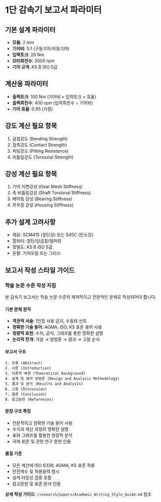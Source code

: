 # 1단 감속기 보고서 파라미터

## 기본 설계 파라미터
- **모듈**: 2 mm
- **기어비**: 5:1 (구동기어:피동기어)
- **입력토크**: 20 Nm
- **모터회전수**: 2000 rpm
- **기어 규격**: KS B ISO 5급

## 계산용 파라미터
- **출력토크**: 100 Nm (기어비 × 입력토크 × 효율)
- **출력회전수**: 400 rpm (입력회전수 ÷ 기어비)
- **기어 효율**: 0.95 (가정)

## 강도 계산 필요 항목
1. 굽힘강도 (Bending Strength)
2. 접촉강도 (Contact Strength)  
3. 피팅강도 (Pitting Resistance)
4. 비틀림강도 (Torsional Strength)

## 강성 계산 필요 항목
1. 기어 치면강성 (Gear Mesh Stiffness)
2. 축 비틀림강성 (Shaft Torsional Stiffness)
3. 베어링 강성 (Bearing Stiffness)
4. 하우징 강성 (Housing Stiffness)

## 추가 설계 고려사항
- 재료: SCM415 (침탄강) 또는 S45C (탄소강)
- 열처리: 침탄/담금질/템퍼링
- 정밀도: KS B ISO 5급
- 윤활: 기어오일 또는 그리스

## 보고서 작성 스타일 가이드

### 학술 논문 수준 작성 지침
본 감속기 보고서는 학술 논문 수준의 체계적이고 전문적인 문체로 작성되어야 합니다.

#### 기본 문체 원칙
- **객관적 서술**: 1인칭 사용 금지, 수동태 선호
- **정확한 기술 용어**: AGMA, ISO, KS 표준 용어 사용
- **정량적 표현**: 수치, 공식, 그래프를 통한 정확한 설명
- **논리적 전개**: 가설 → 방법론 → 결과 → 고찰 순서

#### 보고서 구조
```
1. 초록 (Abstract)
2. 서론 (Introduction)
3. 이론적 배경 (Theoretical Background)
4. 설계 및 해석 방법론 (Design and Analysis Methodology)
5. 결과 및 분석 (Results and Analysis)
6. 고찰 (Discussion)
7. 결론 (Conclusion)
8. 참고문헌 (References)
```

#### 문장 구조 특징
- 전문적이고 정확한 기술 용어 사용
- 수식과 계산 과정의 명확한 설명
- 표와 그래프를 활용한 정량적 분석
- 국제 표준 및 관련 연구 문헌 인용

#### 품질 기준
- 모든 계산에 ISO 6336, AGMA, KS 표준 적용
- 안전계수 및 허용응력 명시
- 설계 타당성 검증 포함
- 참고문헌 및 표준 문서 인용

**상세 작성 가이드**: `/research/papers/Academic_Writing_Style_Guide.md` 참조

